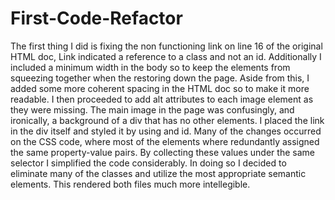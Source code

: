 # First-Code-Refactor
The first thing I did  is fixing the non functioning link on line 16 of the original HTML doc, Link indicated a reference to a class and not an id. Additionally I included a minimum width in the body so to keep the elements from squeezing together when the restoring down the page.  Aside from this, I added some more coherent spacing in the HTML doc so to make it more readable. I then proceeded to add alt attributes to each image element as they were missing. The main image in the page was confusingly, and ironically, a background of a div that has no other elements. I placed the link in the div itself and styled it by using and id. 
Many of the changes occurred on the CSS code, where most of the elements where redundantly assigned the same property-value pairs. By collecting these values under the same selector I simplified the code considerably. In doing so I decided to eliminate many of the classes and utilize the most appropriate semantic elements. This rendered both files much more intellegible.